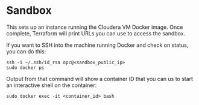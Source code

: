 # Sandbox
This sets up an instance running the Cloudera VM Docker image.  Once complete, Terraform will print URLs you can use to access the sandbox.

If you want to SSH into the machine running Docker and check on status, you can do this:

    ssh -i ~/.ssh/id_rsa opc@<sandbox_public_ip>
    sudo docker ps

Output from that command will show a container ID that you can us to start an interactive shell on the container:

    sudo docker exec -it <container_id> bash
